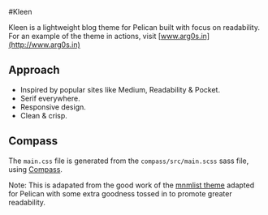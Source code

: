 #Kleen

Kleen is a lightweight blog theme for Pelican built with focus on readability. For an example of the theme in actions, visit [www.arg0s.in](http://www.arg0s.in)


## Approach

* Inspired by popular sites like Medium, Readability & Pocket.
* Serif everywhere.
* Responsive design.
* Clean & crisp.

## Compass

The `main.css` file is generated from the `compass/src/main.scss` sass file, using [Compass](http://compass-style.org/).

Note: This is adapated from the good work of the [mnmlist theme](http://mnmlist.com/theme) adapted for Pelican with some extra goodness tossed in to promote greater readability.
